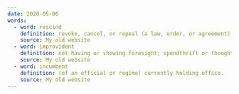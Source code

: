 ```yaml
---
date: 2020-05-06
words:
  - word: rescind
    definition: revoke, cancel, or repeal (a law, order, or agreement).
    source: My old website
  - word: improvident
    definition: not having or showing foresight; spendthrift or thoughtless.
    source: My old website
  - word: incumbent
    definition: (of an official or regime) currently holding office.
    source: My old website
---
```

